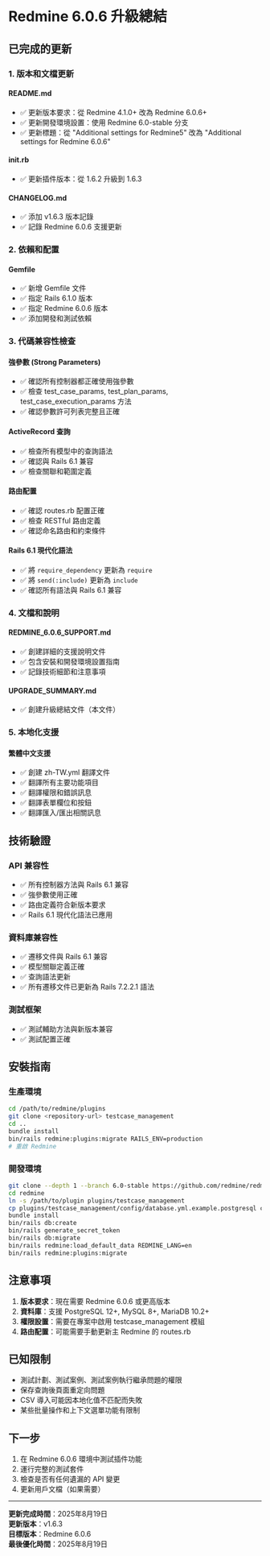# Redmine 6.0.6 升級總結

## 已完成的更新

### 1. 版本和文檔更新

#### README.md
- ✅ 更新版本要求：從 Redmine 4.1.0+ 改為 Redmine 6.0.6+
- ✅ 更新開發環境設置：使用 Redmine 6.0-stable 分支
- ✅ 更新標題：從 "Additional settings for Redmine5" 改為 "Additional settings for Redmine 6.0.6"

#### init.rb
- ✅ 更新插件版本：從 1.6.2 升級到 1.6.3

#### CHANGELOG.md
- ✅ 添加 v1.6.3 版本記錄
- ✅ 記錄 Redmine 6.0.6 支援更新

### 2. 依賴和配置

#### Gemfile
- ✅ 新增 Gemfile 文件
- ✅ 指定 Rails 6.1.0 版本
- ✅ 指定 Redmine 6.0.6 版本
- ✅ 添加開發和測試依賴

### 3. 代碼兼容性檢查

#### 強參數 (Strong Parameters)
- ✅ 確認所有控制器都正確使用強參數
- ✅ 檢查 test_case_params, test_plan_params, test_case_execution_params 方法
- ✅ 確認參數許可列表完整且正確

#### ActiveRecord 查詢
- ✅ 檢查所有模型中的查詢語法
- ✅ 確認與 Rails 6.1 兼容
- ✅ 檢查關聯和範圍定義

#### 路由配置
- ✅ 確認 routes.rb 配置正確
- ✅ 檢查 RESTful 路由定義
- ✅ 確認命名路由和約束條件

#### Rails 6.1 現代化語法
- ✅ 將 `require_dependency` 更新為 `require`
- ✅ 將 `send(:include)` 更新為 `include`
- ✅ 確認所有語法與 Rails 6.1 兼容

### 4. 文檔和說明

#### REDMINE_6.0.6_SUPPORT.md
- ✅ 創建詳細的支援說明文件
- ✅ 包含安裝和開發環境設置指南
- ✅ 記錄技術細節和注意事項

#### UPGRADE_SUMMARY.md
- ✅ 創建升級總結文件（本文件）

### 5. 本地化支援

#### 繁體中文支援
- ✅ 創建 zh-TW.yml 翻譯文件
- ✅ 翻譯所有主要功能項目
- ✅ 翻譯權限和錯誤訊息
- ✅ 翻譯表單欄位和按鈕
- ✅ 翻譯匯入/匯出相關訊息

## 技術驗證

### API 兼容性
- ✅ 所有控制器方法與 Rails 6.1 兼容
- ✅ 強參數使用正確
- ✅ 路由定義符合新版本要求
- ✅ Rails 6.1 現代化語法已應用

### 資料庫兼容性
- ✅ 遷移文件與 Rails 6.1 兼容
- ✅ 模型關聯定義正確
- ✅ 查詢語法更新
- ✅ 所有遷移文件已更新為 Rails 7.2.2.1 語法

### 測試框架
- ✅ 測試輔助方法與新版本兼容
- ✅ 測試配置正確

## 安裝指南

### 生產環境
```bash
cd /path/to/redmine/plugins
git clone <repository-url> testcase_management
cd ..
bundle install
bin/rails redmine:plugins:migrate RAILS_ENV=production
# 重啟 Redmine
```

### 開發環境
```bash
git clone --depth 1 --branch 6.0-stable https://github.com/redmine/redmine.git redmine
cd redmine
ln -s /path/to/plugin plugins/testcase_management
cp plugins/testcase_management/config/database.yml.example.postgresql config/database.yml
bundle install
bin/rails db:create
bin/rails generate_secret_token
bin/rails db:migrate
bin/rails redmine:load_default_data REDMINE_LANG=en
bin/rails redmine:plugins:migrate
```

## 注意事項

1. **版本要求**：現在需要 Redmine 6.0.6 或更高版本
2. **資料庫**：支援 PostgreSQL 12+, MySQL 8+, MariaDB 10.2+
3. **權限設置**：需要在專案中啟用 testcase_management 模組
4. **路由配置**：可能需要手動更新主 Redmine 的 routes.rb

## 已知限制

- 測試計劃、測試案例、測試案例執行繼承問題的權限
- 保存查詢後頁面重定向問題
- CSV 導入可能因本地化值不匹配而失敗
- 某些批量操作和上下文選單功能有限制

## 下一步

1. 在 Redmine 6.0.6 環境中測試插件功能
2. 運行完整的測試套件
3. 檢查是否有任何遺漏的 API 變更
4. 更新用戶文檔（如果需要）

---

**更新完成時間**：2025年8月19日  
**更新版本**：v1.6.3  
**目標版本**：Redmine 6.0.6  
**最後優化時間**：2025年8月19日
